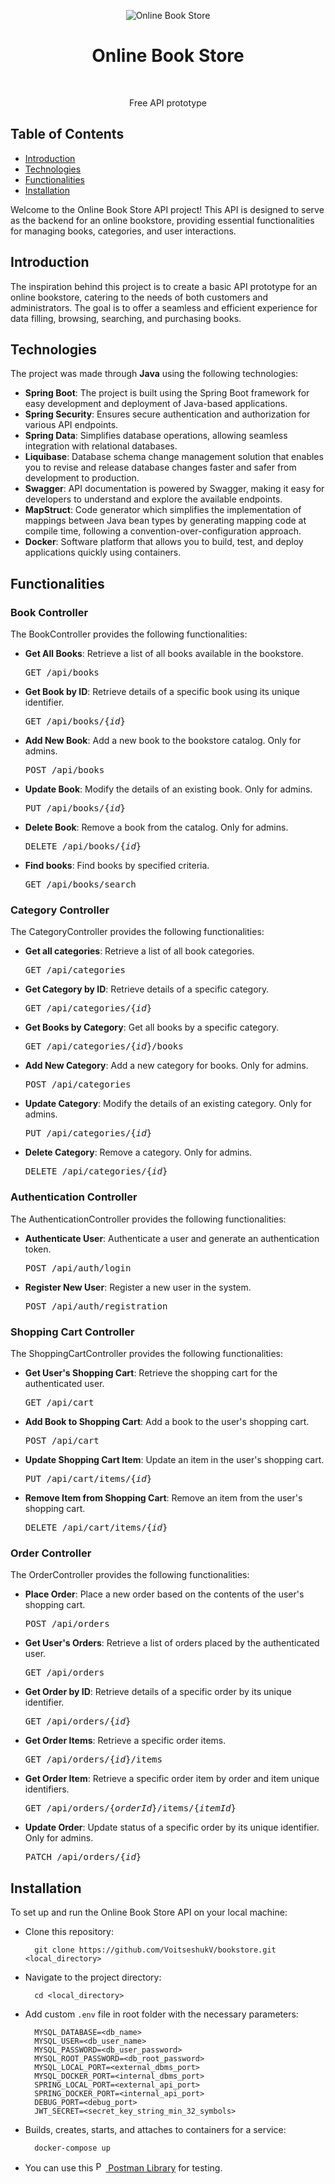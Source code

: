 <p align="center">
    <img 
        alt="Online Book Store" 
        title="Online Book Store" 
        src="https://i.imgur.com/u9TwkfW.png">
</p>
<h1 align="center"> Online Book Store </h1> <br>
<p align="center">
    Free API prototype
</p>

## Table of Contents

- [Introduction](#introduction)
- [Technologies](#technologies)
- [Functionalities](#functionalities)
- [Installation](#Installation)

Welcome to the Online Book Store API project! This API is designed 
to serve as the backend for an online bookstore, providing essential 
functionalities for managing books, categories, and user interactions.

## Introduction

The inspiration behind this project is to create a basic API prototype 
for an online bookstore, catering to the needs of both customers 
and administrators. The goal is to offer a seamless and efficient 
experience for data filling, browsing, searching, and purchasing books.

## Technologies

The project was made through <b>Java</b> using the following technologies:
- <b>Spring Boot</b>: The project is built using the Spring Boot framework 
for easy development and deployment of Java-based applications.
- <b>Spring Security</b>: Ensures secure authentication and authorization 
for various API endpoints.
- <b>Spring Data</b>: Simplifies database operations, allowing seamless 
integration with relational databases.
- <b>Liquibase</b>: Database schema change management solution that enables 
you to revise and release database changes faster and safer from development 
to production.
- <b>Swagger</b>: API documentation is powered by Swagger, making it easy 
for developers to understand and explore the available endpoints.
- <b>MapStruct</b>: Code generator which simplifies the implementation 
of mappings between Java bean types by generating mapping code at compile time, 
following a convention-over-configuration approach.
- <b>Docker</b>: Software platform that allows you to build, test, 
and deploy applications quickly using containers.

## Functionalities

<h3>Book Controller</h3>

The BookController provides the following functionalities:
- <b>Get All Books</b>: Retrieve a list of all books available in the bookstore.
    <pre>GET /api/books</pre>
- <b>Get Book by ID</b>: Retrieve details of a specific book using its unique identifier.
    <pre>GET /api/books/{<var>id</var>}</pre>
- <b>Add New Book</b>: Add a new book to the bookstore catalog. Only for admins.
    <pre>POST /api/books</pre>
- <b>Update Book</b>: Modify the details of an existing book. Only for admins.
    <pre>PUT /api/books/{<var>id</var>}</pre>
- <b>Delete Book</b>: Remove a book from the catalog. Only for admins.
    <pre>DELETE /api/books/{<var>id</var>}</pre>
- <b>Find books</b>: Find books by specified criteria.
    <pre>GET /api/books/search</pre>

<h3>Category Controller</h3>

The CategoryController provides the following functionalities:
- <b>Get all categories</b>: Retrieve a list of all book categories.
    <pre>GET /api/categories</pre>
- <b>Get Category by ID</b>: Retrieve details of a specific category.
    <pre>GET /api/categories/{<var>id</var>}</pre>
- <b>Get Books by Category</b>: Get all books by a specific category.
    <pre>GET /api/categories/{<var>id</var>}/books</pre>
- <b>Add New Category</b>: Add a new category for books. Only for admins.
    <pre>POST /api/categories</pre>
- <b>Update Category</b>: Modify the details of an existing category. Only for admins.
    <pre>PUT /api/categories/{<var>id</var>}</pre>
- <b>Delete Category</b>: Remove a category. Only for admins.
    <pre>DELETE /api/categories/{<var>id</var>}</pre>

<h3>Authentication Controller</h3>

The AuthenticationController provides the following functionalities:
- <b>Authenticate User</b>: Authenticate a user and generate an authentication token.
    <pre>POST /api/auth/login</pre>
- <b>Register New User</b>: Register a new user in the system.
    <pre>POST /api/auth/registration</pre>

<h3>Shopping Cart Controller</h3>

The ShoppingCartController provides the following functionalities:
- <b>Get User's Shopping Cart</b>: Retrieve the shopping cart for the authenticated user.
  <pre>GET /api/cart</pre>
- <b>Add Book to Shopping Cart</b>: Add a book to the user's shopping cart.
  <pre>POST /api/cart</pre>
- <b>Update Shopping Cart Item</b>: Update an item in the user's shopping cart.
  <pre>PUT /api/cart/items/{<var>id</var>}</pre>
- <b>Remove Item from Shopping Cart</b>: Remove an item from the user's shopping cart.
  <pre>DELETE /api/cart/items/{<var>id</var>}</pre>

<h3>Order Controller</h3>

The OrderController provides the following functionalities:
- <b>Place Order</b>: Place a new order based on the contents of the user's shopping cart.
  <pre>POST /api/orders</pre>
- <b>Get User's Orders</b>: Retrieve a list of orders placed by the authenticated user.
  <pre>GET /api/orders</pre>
- <b>Get Order by ID</b>: Retrieve details of a specific order by its unique identifier.
  <pre>GET /api/orders/{<var>id</var>}</pre>
- <b>Get Order Items</b>: Retrieve a specific order items.
  <pre>GET /api/orders/{<var>id</var>}/items</pre>
- <b>Get Order Item</b>: Retrieve a specific order item by order and item unique identifiers.
  <pre>GET /api/orders/{<var>orderId</var>}/items/{<var>itemId</var>}</pre>
- <b>Update Order</b>: Update status of a specific order by its unique identifier. Only for admins.
  <pre>PATCH /api/orders/{<var>id</var>}</pre>

## Installation

To set up and run the Online Book Store API on your local machine:

- Clone this repository:

        git clone https://github.com/VoitseshukV/bookstore.git <local_directory>
- Navigate to the project directory:
        
        cd <local_directory>
- Add custom <code>.env</code> file in root folder with the necessary parameters:

        MYSQL_DATABASE=<db_name>
        MYSQL_USER=<db_user_name>
        MYSQL_PASSWORD=<db_user_password>
        MYSQL_ROOT_PASSWORD=<db_root_password>
        MYSQL_LOCAL_PORT=<external_dbms_port>
        MYSQL_DOCKER_PORT=<internal_dbms_port>
        SPRING_LOCAL_PORT=<external_api_port>
        SPRING_DOCKER_PORT=<internal_api_port>
        DEBUG_PORT=<debug_port>
        JWT_SECRET=<secret_key_string_min_32_symbols>
- Builds, creates, starts, and attaches to containers for a service:

        docker-compose up
- You can use this <a href="https://documenter.getpostman.com/view/20590364/2s9YeLZqFv">
        <img src="https://voyager.postman.com/logo/postman-logo-icon-orange.svg" alt="Postman" width="16" height="16">
        Postman Library</a> for testing.
